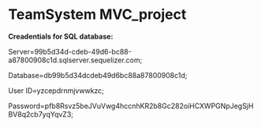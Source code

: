 # TeamSystem MVC_project

<b>Creadentials for SQL database:</b>

Server=99b5d34d-cdeb-49d6-bc88-a87800908c1d.sqlserver.sequelizer.com;

Database=db99b5d34dcdeb49d6bc88a87800908c1d;

User ID=yzcepdrnmjvwwkzc;

Password=pfb8Rsvz5beJVuVwg4hccnhKR2b8Gc282oiHCXWPGNpJegSjHBV8q2cb7yqYqvZ3;
